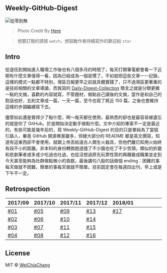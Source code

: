 ## Weekly-GitHub-Digest

![從零到無](https://i.imgur.com/PBHE5zN.png?1)

> Photo Credit By [Here](https://www.facebook.com/Taiwan.reporter.IQ.less.than30/photos/a.917098568347065.1073741829.915826835140905/1119971088059811/?type=1&theater)

> 想要訂閱的請按 `watch`，想鼓勵作者持續寫作的歡迎給 `star`

## Intro

從退伍到開始進入職場工作後也有八個多月的時間了，每天打開筆電都會看一下近期有什麼文章值得一看，因為已經成為一個習慣了，不如就把這些文章一一記錄，這樣的模式一點都不特別，灣區日報更早之前就具體實踐了，只不過灣區更著重的是技術相關的文章導讀，而我寫的 [Daily-Digest-Collection](https://github.com/WeiChiaChang/Daily-Digest-Collection) 簡言之就是分類更雜一點的文摘，喜歡的內容就寫，不管題材，做點自己讀後的文摘，當作是和自己的對話也好，五則文章成一篇，一天一篇，至今也寫了將近 150 篇，之後也會維持這樣的步調繼續寫下去。

儘管如此還是覺得少了點什麼，啊～每天都在使用，最熟悉的卻也是最容易被遺忘的就是你了 GitHub。於是開始決定動手做點什麼。文中介紹的專案不一定是最近的，有些可能是幾年前的，寫 Weekly-GitHub-Digest 的目的只是單純為了當個引路人，畢竟 GitHub 開源專案雖多，但絕大部分的 README 都是英文撰寫，知道有這東西卻不會使用，就跟上帝丟給遠古人類生火器具，但他們離已知用火始終有段不小的距離。非本科的身份轉換跑道撞了不少牆也吃了不少苦頭，類似的折磨和悲劇筆者或多或少吃過也吐過，也從沒想過原先玩票性質的興趣變成職業並走到今天甚至能夠為社群做點微小的貢獻。最後講句八股的話做個 ending：困難的事每天做就不困難，簡單的事每天做就不簡單。目前固定會在每週四出刊，早上或是下午不一定。


## Retrospection

| 2017/09                      | 2017/10                      | 2017/11                      | 2017/12                      | 2018/01  |   |   |   |   |   |   |   |
|------------------------------|------------------------------|------------------------------|------------------------------|---|---|---|---|---|---|---|---|
| [#01](https://goo.gl/8PVPUC) | [#05](https://goo.gl/bstNPx) | [#09](https://goo.gl/haJtCq) | [#13](https://goo.gl/1zDA1n) | [#17](https://goo.gl/5yfChb)  |   |   |   |   |   |   |   |
| [#02](https://goo.gl/ssHdTg) | [#06](https://goo.gl/tXwdKH) | [#10](https://goo.gl/LW2n4P) | [#14](https://goo.gl/QZgF1n) |   |   |   |   |   |   |   |   |
| [#03](https://goo.gl/69rdNs) | [#07](https://goo.gl/bFzqEj) | [#11](https://goo.gl/YRuQSr) | [#15](https://goo.gl/t7rj58) |   |   |   |   |   |   |   |   |
| [#04](https://goo.gl/yGKnTH) | [#08](https://goo.gl/z9jg8T) | [#12](https://goo.gl/shpmov) | [#16](https://goo.gl/R3o2Za) |   |   |   |   |   |   |   |   |

## License

MIT © [WeiChiaChang](https://github.com/WeiChiaChang)

